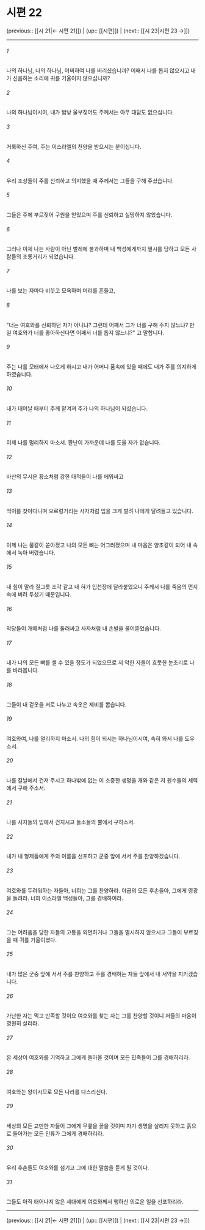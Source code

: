 # 시편 22

(previous:: [[시 21|← 시편 21]]) | (up:: [[시편]]) | (next:: [[시 23|시편 23 →]])

***




###### 1 

나의 하나님, 나의 하나님, 어찌하여 나를 버리셨습니까? 어째서 나를 돕지 않으시고 내가 신음하는 소리에 귀를 기울이지 않으십니까? 



###### 2 

나의 하나님이시여, 내가 밤낮 울부짖어도 주께서는 아무 대답도 없으십니다. 



###### 3 

거룩하신 주여, 주는 이스라엘의 찬양을 받으시는 분이십니다. 



###### 4 

우리 조상들이 주를 신뢰하고 의지했을 때 주께서는 그들을 구해 주셨습니다. 



###### 5 

그들은 주께 부르짖어 구원을 얻었으며 주를 신뢰하고 실망하지 않았습니다. 



###### 6 

그러나 이제 나는 사람이 아닌 벌레에 불과하며 내 백성에게까지 멸시를 당하고 모든 사람들의 조롱거리가 되었습니다. 



###### 7 

나를 보는 자마다 비웃고 모욕하며 머리를 흔들고, 



###### 8 

"너는 여호와를 신뢰하던 자가 아니냐? 그런데 어째서 그가 너를 구해 주지 않느냐? 만일 여호와가 너를 좋아하신다면 어째서 너를 돕지 않느냐?" 고 말합니다. 



###### 9 

주는 나를 모태에서 나오게 하시고 내가 어머니 품속에 있을 때에도 내가 주를 의지하게 하였습니다. 



###### 10 

내가 태어날 때부터 주께 맡겨져 주가 나의 하나님이 되셨습니다. 



###### 11 

이제 나를 멀리하지 마소서. 환난이 가까운데 나를 도울 자가 없습니다. 



###### 12 

바산의 무서운 황소처럼 강한 대적들이 나를 에워싸고 



###### 13 

먹이를 찾아다니며 으르렁거리는 사자처럼 입을 크게 벌려 나에게 달려들고 있습니다. 



###### 14 

이제 나는 물같이 쏟아졌고 나의 모든 뼈는 어그러졌으며 내 마음은 양초같이 되어 내 속에서 녹아 버렸습니다. 



###### 15 

내 힘이 말라 질그릇 조각 같고 내 혀가 입천장에 달라붙었으니 주께서 나를 죽음의 먼지 속에 버려 두셨기 때문입니다. 



###### 16 

악당들이 개떼처럼 나를 둘러싸고 사자처럼 내 손발을 물어뜯었습니다. 



###### 17 

내가 나의 모든 뼈를 셀 수 있을 정도가 되었으므로 저 악한 자들이 흐뭇한 눈초리로 나를 바라봅니다. 



###### 18 

그들이 내 겉옷을 서로 나누고 속옷은 제비를 뽑습니다. 



###### 19 

여호와여, 나를 멀리하지 마소서. 나의 힘이 되시는 하나님이시여, 속히 와서 나를 도우소서. 



###### 20 

나를 칼날에서 건져 주시고 하나밖에 없는 이 소중한 생명을 개와 같은 저 원수들의 세력에서 구해 주소서. 



###### 21 

나를 사자들의 입에서 건지시고 들소들의 뿔에서 구하소서. 



###### 22 

내가 내 형제들에게 주의 이름을 선포하고 군중 앞에 서서 주를 찬양하겠습니다. 



###### 23 

여호와를 두려워하는 자들아, 너희는 그를 찬양하라. 야곱의 모든 후손들아, 그에게 영광을 돌려라. 너희 이스라엘 백성들아, 그를 경배하여라. 



###### 24 

그는 어려움을 당한 자들의 고통을 외면하거나 그들을 멸시하지 않으시고 그들이 부르짖을 때 귀를 기울이셨다. 



###### 25 

내가 많은 군중 앞에 서서 주를 찬양하고 주를 경배하는 자들 앞에서 내 서약을 지키겠습니다. 



###### 26 

가난한 자는 먹고 만족할 것이요 여호와를 찾는 자는 그를 찬양할 것이니 저들의 마음이 영원히 살리라. 



###### 27 

온 세상이 여호와를 기억하고 그에게 돌아올 것이며 모든 민족들이 그를 경배하리라. 



###### 28 

여호와는 왕이시므로 모든 나라를 다스리신다. 



###### 29 

세상의 모든 교만한 자들이 그에게 무릎을 꿇을 것이며 자기 생명을 살리지 못하고 흙으로 돌아가는 모든 인류가 그에게 경배하리라. 



###### 30 

우리 후손들도 여호와를 섬기고 그에 대한 말씀을 듣게 될 것이다. 



###### 31 

그들도 아직 태어나지 않은 세대에게 여호와께서 행하신 의로운 일을 선포하리라.

***

(previous:: [[시 21|← 시편 21]]) | (up:: [[시편]]) | (next:: [[시 23|시편 23 →]])
